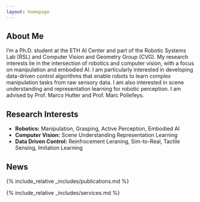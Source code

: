 ```yaml
---
layout: homepage
---
```


## About Me

I’m a Ph.D. student at the ETH AI Center and part of the Robotic Systems Lab (RSL) and Computer Vision and Geometry Group (CVG). My research interests lie in the intersection of robotics and computer vision, with a focus on manipulation and embodied AI. I am particularly interested in developing data-driven control algorithms that enable robots to learn complex manipulation tasks from raw sensory data. I am also interested in scene understanding and representation learning for robotic perception. I am advised by Prof. Marco Hutter and Prof. Marc Pollefeys.

## Research Interests

- **Robotics:** Manipulation, Grasping, Active Perception, Embodied AI
- **Computer Vision:** Scene Understanding Representation Learning
- **Data Driven Control:** Reinfrocement Leraning, Sim-to-Real, Tactile Sensing, Imitation Learning

## News

<!-- - **[Feb. 2020]** Our paper about incremental learning is accepted to CVPR 2020.
- **[Feb. 2020]** We will host the ACM Multimedia Asia 2020 conference in Singapore!
- **[Sept. 2019]** Our paper about few-shot learning is accepted to NeurIPS 2019.
- **[Mar. 2019]** Our paper about few-shot learning is accepted to CVPR 2019. -->

{% include_relative _includes/publications.md %}

{% include_relative _includes/services.md %}
